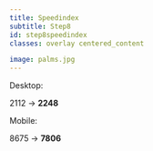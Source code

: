 ```yaml
---
title: Speedindex
subtitle: Step8
id: step8speedindex
classes: overlay centered_content

image: palms.jpg
---
```

Desktop:

<div class="big_text">
2112 &#8594; <strong>2248</strong><br />  
</div>

Mobile:

<div class="big_text">
8675 &#8594; <strong>7806</strong>
</div>